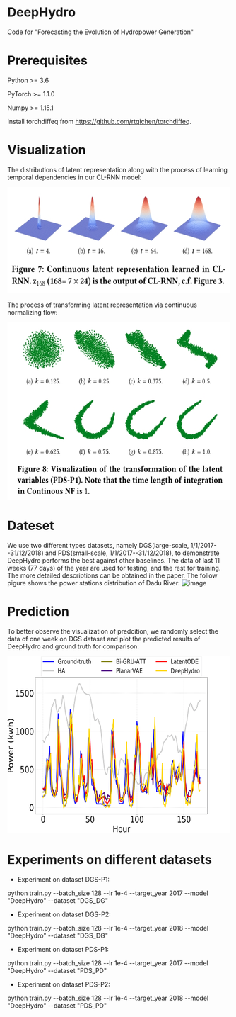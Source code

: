 # DeepHydro
Code for "Forecasting the Evolution of Hydropower Generation"

# Prerequisites
Python >= 3.6

PyTorch >= 1.1.0

Numpy >= 1.15.1

Install torchdiffeq from https://github.com/rtqichen/torchdiffeq.

# Visualization
The distributions of latent representation along with the process of learning temporal dependencies in our CL-RNN model:
<div align=center><img src="https://github.com/Anewnoob/DeepHydro/blob/master/png/CLRNN.jpg" width="700" height="240" /></div>

The process of transforming latent representation via continuous normalizing flow:
<div align=center><img src="https://github.com/Anewnoob/DeepHydro/blob/master/png/cnf.jpg" width="700" height="400" /></div>


# Dateset
We use two different types datasets, namely DGS(large-scale, 1/1/2017--31/12/2018) and PDS(small-scale, 1/1/2017--31/12/2018), to demonstrate DeepHydro performs the best against other baselines. The data of last 11 weeks (77 days) of the year are used for testing, and the rest for training. The more detailed descriptions can be obtained in the paper. The follow pigure shows the power stations distribution of Dadu River:
![image](https://github.com/Anewnoob/DeepHydro/blob/master/png/power-distribution/power-distribution-1.png)

# Prediction
To better observe the visualization of predcition, we randomly select the data of one week on DGS dataset and plot the predicted results of DeepHydro and ground truth for comparison:
<div align=center><img src="https://github.com/Anewnoob/DeepHydro/blob/master/png/GT-1-week-dgs/GT-1-week-dgs-1.png" width="700" height="400" /></div>

# Experiments on different datasets
* Experiment on dataset DGS-P1:

python train.py --batch_size 128 --lr 1e-4 --target_year 2017 --model "DeepHydro" --dataset "DGS_DG"

* Experiment on dataset DGS-P2:

python train.py --batch_size 128 --lr 1e-4 --target_year 2018 --model "DeepHydro" --dataset "DGS_DG"

* Experiment on dataset PDS-P1:

python train.py --batch_size 128 --lr 1e-4 --target_year 2017 --model "DeepHydro" --dataset "PDS_PD"

* Experiment on dataset PDS-P2:

python train.py --batch_size 128 --lr 1e-4 --target_year 2018 --model "DeepHydro" --dataset "PDS_PD"
